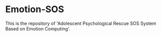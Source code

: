 # Emotion-SOS
This is the repository of 'Adolescent Psychological Rescue SOS System Based on Emotion Computing'. 
